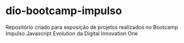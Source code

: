 # dio-bootcamp-impulso
Repositório criado para exposição de projetos realizados no Bootcamp Impulso Javascript Evolution da Digital Innovation One
